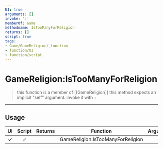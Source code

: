 ```yaml
---
UI: true
arguments: []
invoke: ':'
memberOf: Game
methodname: IsTooManyForReligion
returns: []
script: true
tags:
- Game/GameReligion/_function
- function/UI
- function/script
---
```

# GameReligion:IsTooManyForReligion
> this function is a member of [[GameReligion]]
> this method expects an implicit "self" argument. invoke it with `:`
-----
## Usage
|  UI | Script | Returns | Function | Arguments |
|:---:|:------:|-------:|:--------:|:---------|
|✓|✓||GameReligion:IsTooManyForReligion||
